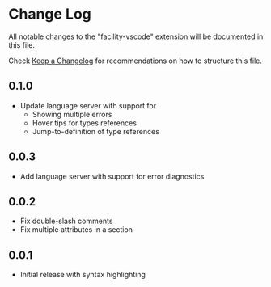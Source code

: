 # Change Log

All notable changes to the "facility-vscode" extension will be documented in this file.

Check [Keep a Changelog](http://keepachangelog.com/) for recommendations on how to structure this file.

## 0.1.0

* Update language server with support for
  * Showing multiple errors
  * Hover tips for types references
  * Jump-to-definition of type references

## 0.0.3

* Add language server with support for error diagnostics

## 0.0.2

* Fix double-slash comments
* Fix multiple attributes in a section

## 0.0.1

* Initial release with syntax highlighting

